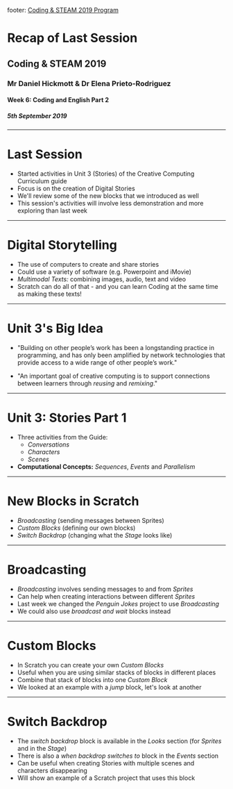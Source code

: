 footer: [Coding & STEAM 2019 Program](https://cs4s.github.io/steam-2019/)

# Recap of Last Session

## Coding & STEAM 2019

### Mr Daniel Hickmott & Dr Elena Prieto-Rodriguez

#### Week 6: Coding and English Part 2

##### 5th September 2019

---

# Last Session

- Started activities in Unit 3 (Stories) of the Creative Computing Curriculum guide
- Focus is on the creation of Digital Stories
- We'll review some of the new blocks that we introduced as well
- This session's activities will involve less demonstration and more exploring than last week

---

# Digital Storytelling

- The use of computers to create and share stories
- Could use a variety of software (e.g. Powerpoint and iMovie)
- *Multimodal Texts:* combining images, audio, text and video
- Scratch can do all of that - and you can learn Coding at the same time as making these texts!

---

# Unit 3's Big Idea

- "Building on other people’s work has been a longstanding practice in programming, and has only been amplified by network technologies that provide access to a wide range of other people’s work."

- "An important goal of creative computing is to support connections between learners through *reusing* and *remixing*."

---

# Unit 3: Stories Part 1

- Three activities from the Guide:
    - *Conversations*
    - *Characters*
    - *Scenes*
- **Computational Concepts:** *Sequences*, *Events* and *Parallelism*

---

# New Blocks in Scratch

- *Broadcasting* (sending messages between Sprites)
- *Custom Blocks* (defining our own blocks)
- *Switch Backdrop* (changing what the *Stage* looks like)

---

# Broadcasting

- *Broadcasting* involves sending messages to and from *Sprites*
- Can help when creating interactions between different *Sprites*
- Last week we changed the *Penguin Jokes* project to use *Broadcasting*
- We could also use *broadcast and wait* blocks instead

---

# Custom Blocks

- In Scratch you can create your own *Custom Blocks*
- Useful when you are using similar stacks of blocks in different places
- Combine that stack of blocks into one *Custom Block*
- We looked at an example with a *jump* block, let's look at another

---

# Switch Backdrop

- The *switch backdrop* block is available in the *Looks* section (for *Sprites* and in the *Stage*)
- There is also a *when backdrop switches to* block in the *Events* section
- Can be useful when creating Stories with multiple scenes and characters disappearing
- Will show an example of a Scratch project that uses this block

